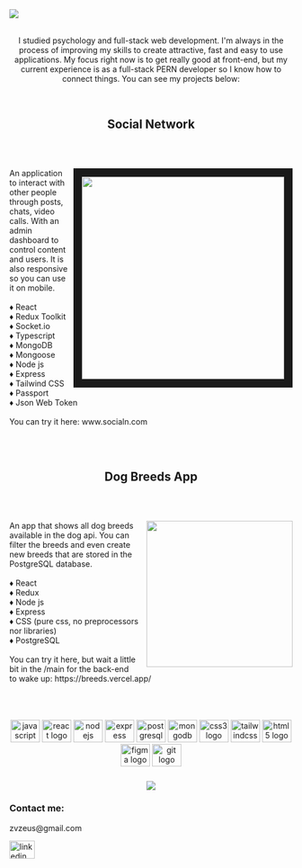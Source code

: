 
<img align="center"  src="https://res.cloudinary.com/dnw4kirdp/image/upload/v1660699418/Group_108_2_q3dajp.png"  />




<p align="center"> <br>I studied psychology and full-stack web development. I'm always in the process of improving my skills to create attractive, fast and easy to use applications. My focus right now is to get really good at front-end, but my current experience is as a full-stack PERN developer so I know how to connect things. You can see my projects below:</p>

<br>
<h2 align="center">Social Network</h2>

<br>
<br>



<div>
<img align="right" border= 15px; height="360" src="https://res.cloudinary.com/dnw4kirdp/image/upload/v1660693402/Group_108_2_phmvaw.png"  />
<p align="left">An application to interact with other people through posts, chats, video calls. With an admin dashboard to control content and users. It is also responsive so you can use it on mobile. <br>
<br>
♦️ React<br>♦️ Redux Toolkit<br>♦️ Socket.io<br>♦️ Typescript<br>♦️ MongoDB<br>♦️ Mongoose<br>♦️ Node js<br>♦️ Express<br>♦️ Tailwind CSS<br>♦️ Passport<br>♦️ Json Web Token<br><br>You can try it here: www.socialn.com</p>

</div>
<br>
<br>

<h2 align="center">Dog Breeds App</h2>
<br>
<br>

<div>
  <img align="right" height="260" src="https://res.cloudinary.com/dnw4kirdp/image/upload/v1660694720/image_28_ouqjtf.png"  />
<p align="left">An app that shows all dog breeds available in the dog api. You can filter the breeds and even create new breeds that are stored in the PostgreSQL database. <br><br>♦️ React<br>♦️ Redux<br>♦️ Node js<br>♦️ Express<br>♦️ CSS (pure css, no preprocessors nor libraries)<br>♦️ PostgreSQL<br><br>You can try it here, but wait a little bit  in the /main for the back-end<br> to wake up: https://breeds.vercel.app/</p>
</div>
<br>
<br>
<br>
<div align="center">
  <img src="https://cdn.jsdelivr.net/gh/devicons/devicon/icons/javascript/javascript-original.svg" height="40" width="52" alt="javascript logo"  />
  <img src="https://cdn.jsdelivr.net/gh/devicons/devicon/icons/react/react-original.svg" height="40" width="52" alt="react logo"  />
  <img src="https://cdn.jsdelivr.net/gh/devicons/devicon/icons/nodejs/nodejs-original.svg" height="40" width="52" alt="nodejs logo"  />
  <img src="https://cdn.jsdelivr.net/gh/devicons/devicon/icons/express/express-original.svg" height="40" width="52" alt="express logo"  />
  <img src="https://cdn.jsdelivr.net/gh/devicons/devicon/icons/postgresql/postgresql-original.svg" height="40" width="52" alt="postgresql logo"  />
  <img src="https://cdn.jsdelivr.net/gh/devicons/devicon/icons/mongodb/mongodb-original.svg" height="40" width="52" alt="mongodb logo"  />
  <img src="https://cdn.jsdelivr.net/gh/devicons/devicon/icons/css3/css3-original.svg" height="40" width="52" alt="css3 logo"  />
  <img src="https://cdn.jsdelivr.net/gh/devicons/devicon/icons/tailwindcss/tailwindcss-original-wordmark.svg" height="40" width="52" alt="tailwindcss logo"  />
  <img src="https://cdn.jsdelivr.net/gh/devicons/devicon/icons/html5/html5-original.svg" height="40" width="52" alt="html5 logo"  />
  <img src="https://cdn.jsdelivr.net/gh/devicons/devicon/icons/figma/figma-original.svg" height="40" width="52" alt="figma logo"  />
  <img src="https://cdn.jsdelivr.net/gh/devicons/devicon/icons/git/git-original.svg" height="40" width="52" alt="git logo"  />
</div>

###

<div align="center">
  <img src="https://profile-counter.glitch.me/zeusp/count.svg?"  />
</div>

###

<h3 align="left">Contact me:</h3>
<p>zvzeus@gmail.com</p>
<div align="left">
  <a href="https://www.linkedin.com/in/zeus1337/" target="_blank">
    <img src="https://raw.githubusercontent.com/maurodesouza/profile-readme-generator/master/src/assets/icons/social/linkedin/default.svg" width="45" height="32" alt="linkedin logo"  />
  </a>

</div>

###

<!--
**zeuspsy0x1/zeuspsy0x1** is a ✨ _special_ ✨ repository because its `README.md` (this file) appears on your GitHub profile.

Here are some ideas to get you started:

- 🔭 I’m currently working on ...
- 🌱 I’m currently learning ...
- 👯 I’m looking to collaborate on ...
- 🤔 I’m looking for help with ...
- 💬 Ask me about ...
- 📫 How to reach me: ...
- 😄 Pronouns: ...
- ⚡ Fun fact: ...
-->
